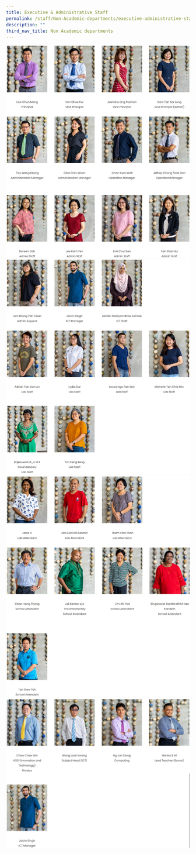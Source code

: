 ```yaml
---
title: Executive & Administrative Staff
permalink: /staff/Non-Academic-departments/executive-administrative-staff/
description: ""
third_nav_title: Non Academic departments
---
```

![Executive & Adminstrative Staff](/images/EAS%201.jpg)
![Executive & Adminstrative Staff](/images/EAS%202.jpg)
![Executive & Adminstrative Staff](/images/EAS%203.jpg)![Executive & Adminstrative Staff](/images/EAS%204.jpg)